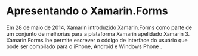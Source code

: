 ## 

# Apresentando o Xamarin.Forms

Em 28 de maio de 2014, Xamarin introduzido Xamarin.Forms como parte de um conjunto de melhorias para a plataforma Xamarin apelidado Xamarin 3. Xamarin.Forms lhe permite escrever o código de interface do usuário que pode ser compilado para o iPhone, Android e Windows Phone .

